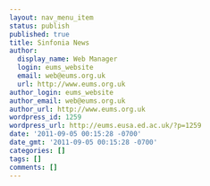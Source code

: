 ```yaml
---
layout: nav_menu_item
status: publish
published: true
title: Sinfonia News
author:
  display_name: Web Manager
  login: eums_website
  email: web@eums.org.uk
  url: http://www.eums.org.uk
author_login: eums_website
author_email: web@eums.org.uk
author_url: http://www.eums.org.uk
wordpress_id: 1259
wordpress_url: http://eums.eusa.ed.ac.uk/?p=1259
date: '2011-09-05 00:15:28 -0700'
date_gmt: '2011-09-05 00:15:28 -0700'
categories: []
tags: []
comments: []
---
```


